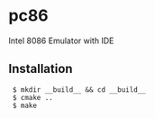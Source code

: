 # pc86

Intel 8086 Emulator with IDE

## Installation

     $ mkdir __build__ && cd __build__
     $ cmake ..
     $ make
